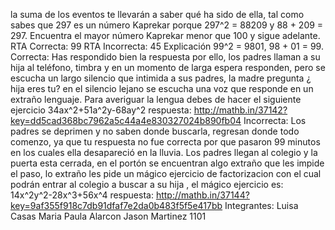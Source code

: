 la suma de los eventos te llevarán a saber qué ha sido de ella, tal como sabes que 297 es un número Kaprekar porque 297^2 = 88209 y 88 + 209 = 297. Encuentra el mayor número Kaprekar menor que 100 y sigue adelante.
RTA Correcta: 99
RTA Incorrecta: 45
Explicación 99^2 = 9801, 98 + 01 = 99.
Correcta:
Has respondido bien la respuesta por ello, los padres llaman a su hija al teléfono, timbra y en un momento de larga espera responden, pero se escucha un largo silencio que intimida a sus padres, la madre pregunta ¿ hija eres tu? en el silencio lejano se escucha una voz que responde en un extraño lenguaje. Para averiguar la lengua debes de hacer el siguiente ejercicio
34ax^2+51a^2y-68ay^2
respuesta:
http://mathb.in/37142?key=dd5cad368bc7962a5c44a4e830327024b890fb04
Incorrecta:
Los padres se deprimen y no saben donde buscarla, regresan donde todo comenzo, ya que tu respuesta no fue correcta por que pasaron 99 minutos en los cuales ella desapareció en la lluvia. Los padres llegan al colegio y la puerta esta cerrada, en el portón se encuentran algo extraño que les impide el paso, lo extraño les pide un mágico ejercicio de factorizacion con el cual podrán entrar al colegio a buscar a su hija , el mágico ejercicio es:
14x^2y^2-28x^3+56x^4
respuesta:
http://mathb.in/37144?key=9af355f918c7db91dfaf7e2da0b483f5f5e417bb
Integrantes:
Luisa Casas
Maria Paula Alarcon
Jason Martinez
1101
